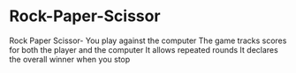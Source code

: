 # Rock-Paper-Scissor
Rock Paper Scissor- You play against the computer  The game tracks scores for both the player and the computer  It allows repeated rounds  It declares the overall winner when you stop
